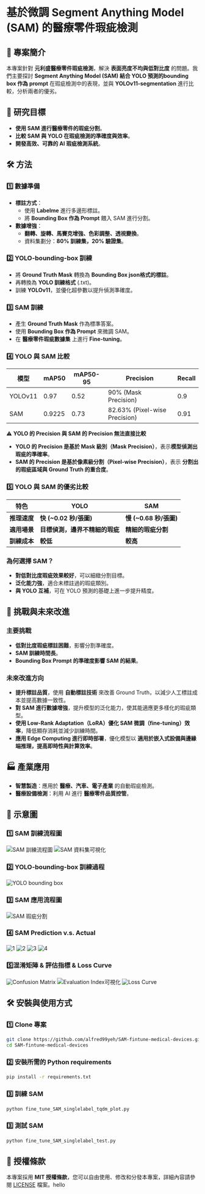# 基於微調 Segment Anything Model (SAM) 的醫療零件瑕疵檢測

## 📖 專案簡介
本專案針對 **元利盛醫療零件瑕疵檢測**，解決 **表面亮度不均與低對比度** 的問題。我們主要探討 **Segment Anything Model (SAM) 結合 YOLO 預測的bounding box 作為 prompt** 在瑕疵檢測中的表現，並與 **YOLOv11-segmentation** 進行比較，分析兩者的優劣。

## 🎯 研究目標
- **使用 SAM 進行醫療零件的瑕疵分割**。
- **比較 SAM 與 YOLO 在瑕疵檢測的準確度與效率**。
- **開發高效、可靠的 AI 瑕疵檢測系統**。

## 🛠️ 方法
### **1️⃣ 數據準備**
- **標註方式**：
  - 使用 **Labelme** 進行多邊形標註。
  - 將 **Bounding Box 作為 Prompt** 餵入 SAM 進行分割。
- **數據增強**：
  - **翻轉、旋轉、馬賽克增強、色彩調整、透視變換**。
  - 資料集劃分：**80% 訓練集，20% 驗證集**。

### **2️⃣ YOLO-bounding-box 訓練**
- 將 **Ground Truth Mask** 轉換為 **Bounding Box json格式的標註**。    
- 再轉換為 **YOLO 訓練格式** (.txt)。  
- 訓練 **YOLOv11**，並優化超參數以提升偵測準確度。  

### **3️⃣ SAM 訓練**
- 產生 **Ground Truth Mask** 作為標準答案。
- 使用 **Bounding Box 作為 Prompt** 來微調 SAM。
- 在 **醫療零件瑕疵數據集** 上進行 **Fine-tuning**。

### **4️⃣ YOLO 與 SAM 比較**
| 模型 | mAP50 | mAP50-95 | Precision  | Recall |
|------|------|---------|-----------|--------|
| YOLOv11 | 0.97 | 0.52 | 90% (Mask Precision) | 0.9 |
| SAM | 0.9225 | 0.73 | 82.63% (Pixel-wise Precision) | 0.91 |

⚠️ **YOLO 的 Precision 與 SAM 的 Precision 無法直接比較**  
- **YOLO 的 Precision 是基於 Mask 級別（Mask Precision）**，表示**模型偵測出瑕疵的準確率**。  
- **SAM 的 Precision 是基於像素級分割（Pixel-wise Precision）**，表示 **分割出的瑕疵區域與 Ground Truth 的重合度**。  


### **5️⃣ YOLO 與 SAM 的優劣比較**
| 特色 | YOLO | SAM |
|------|------|------|
| **推理速度** | **快 (~0.02 秒/張圖)** | **慢 (~0.68 秒/張圖)** |
| **適用場景** | **目標偵測，邊界不精細的瑕疵** | **精細的瑕疵分割** |
| **訓練成本** | **較低** | **較高** |

### **為何選擇 SAM？**
- **對低對比度瑕疵效果較好**，可以細緻分割目標。
- **泛化能力強**，適合未標註過的瑕疵類別。
- **與 YOLO 互補**，可在 YOLO 預測的基礎上進一步提升精度。

## 🚀 挑戰與未來改進
### **主要挑戰**
- **低對比度瑕疵標註困難**，影響分割準確度。
- **SAM 訓練時間長**。
- **Bounding Box Prompt 的準確度影響 SAM 的結果**。

### **未來改進方向**
- **提升標註品質**，使用 **自動標註技術** 來改善 Ground Truth，以減少人工標註成本並提高數據一致性。  
- **對 SAM 進行數據增強**，提升模型的泛化能力，使其能適應更多樣化的瑕疵類型。  
- **使用 Low-Rank Adaptation（LoRA）優化 SAM 微調（fine-tuning）效率**，降低顯存消耗並減少訓練時間。  
- **應用 Edge Computing 進行即時部署**，優化模型以 **適用於嵌入式設備與邊緣端推理，提高即時性與計算效率**。  

## 🏭 產業應用
- **智慧製造**：應用於 **醫療、汽車、電子產業** 的自動瑕疵檢測。
- **醫療設備檢測**：利用 AI 進行 **醫療零件品質控管**。

## 📸 示意圖
### **1️⃣ SAM 訓練流程圖**
![SAM 訓練流程圖](images/SAM訓練流程圖.png)
![SAM 資料集可視化](images/SAM資料集可視化.png)

### **2️⃣ YOLO-bounding-box 訓練過程**
![YOLO bounding box](images/YOLO-bounding-box數據分析.png)

### **3️⃣ SAM 應用流程圖**
![SAM 瑕疵分割](images/SAM應用流程圖.png)

### **4️⃣ SAM Prediction v.s. Actual**
![1](images/SAM-finetuned-Prediction-v.s.-Actual-1.png)
![2](images/SAM-finetuned-Prediction-v.s.-Actual-2.png)
![3](images/SAM-finetuned-Prediction-v.s.-Actual-3.png)
![4](images/SAM-finetuned-Prediction-v.s.-Actual-4.png)

### **5️⃣混淆矩陣 & 評估指標 & Loss Curve**
![Confusion Matrix](images/SAM-finetuned-Confusion-Matrix.png)
![Evaluation Index可視化](images/SAM-finetuned-Evaluation-Index可視化.png)
![Loss Curve](images/SAM-bounding-box-loss-curve.png)

## 🛠️ 安裝與使用方式
### **1️⃣ Clone 專案**
```sh
git clone https://github.com/alfred99yeh/SAM-fintune-medical-devices.git
cd SAM-fintune-medical-devices
```
### **2️⃣ 安裝所需的 Python requirements**
```sh
pip install -r requirements.txt
```
### **3️⃣ 訓練 SAM**
```sh
python fine_tune_SAM_singlelabel_tqdm_plot.py
```
### **3️⃣ 測試 SAM**
```sh
python fine_tune_SAM_singlelabel_test.py
```
## 📜 授權條款
本專案採用 **MIT 授權條款**，您可以自由使用、修改和分發本專案，詳細內容請參閱 [LICENSE](LICENSE) 檔案。hello